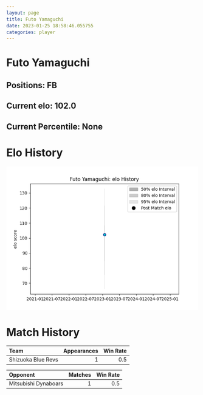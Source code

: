 ```yaml
---  
layout: page  
title: Futo Yamaguchi  
date: 2023-01-25 18:58:46.055755  
categories: player  
---
```

# Futo Yamaguchi

## Positions: FB

## Current elo: 102.0

## Current Percentile: None

# Elo History


![elo history](history_FutoYamaguchi.png)
# Match History


| Team               |   Appearances |   Win Rate |
|:-------------------|--------------:|-----------:|
| Shizuoka Blue Revs |             1 |        0.5 |

| Opponent             |   Matches |   Win Rate |
|:---------------------|----------:|-----------:|
| Mitsubishi Dynaboars |         1 |        0.5 |